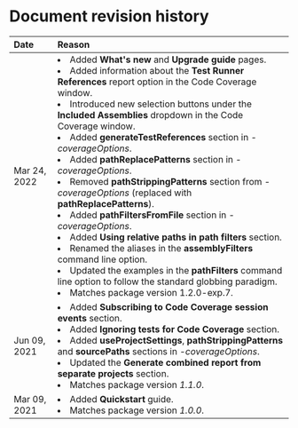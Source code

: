 # Document revision history

|Date|Reason|
|:---|:---|
|Mar 24, 2022|<li>Added **What's new** and **Upgrade guide** pages.<li>Added information about the **Test Runner References** report option in the Code Coverage window.<li>Introduced new selection buttons under the **Included Assemblies** dropdown in the Code Coverage window.<li>Added **generateTestReferences** section in *-coverageOptions*.<li>Added **pathReplacePatterns** section in *-coverageOptions*.<li>Removed **pathStrippingPatterns** section from *-coverageOptions* (replaced with **pathReplacePatterns**).<li>Added **pathFiltersFromFile** section in *-coverageOptions*.<li>Added **Using relative paths in path filters** section.<li>Renamed the aliases in the **assemblyFilters** command line option.<li>Updated the examples in the **pathFilters** command line option to follow the standard globbing paradigm.<li>Matches package version 1.2.0-exp.7.|
|Jun 09, 2021|<li>Added **Subscribing to Code Coverage session events** section.<li>Added **Ignoring tests for Code Coverage** section.<li>Added **useProjectSettings**, **pathStrippingPatterns** and **sourcePaths** sections in *-coverageOptions*.<li>Updated the **Generate combined report from separate projects** section.<li>Matches package version *1.1.0*.|
|Mar 09, 2021|<li>Added **Quickstart** guide.<li>Matches package version *1.0.0*.|
